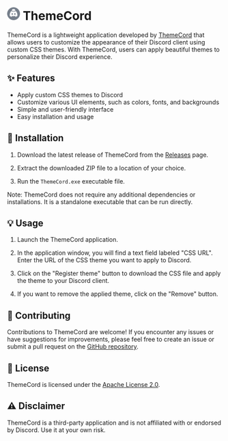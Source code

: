 # <img src="https://raw.githubusercontent.com/Theme-Cord/.github/main/avatar2.png" width="30" height="30"/> ThemeCord

ThemeCord is a lightweight application developed by [ThemeCord](https://github.com/Theme-Cord) that allows users to customize the appearance of their Discord client using custom CSS themes. With ThemeCord, users can apply beautiful themes to personalize their Discord experience.

## ✨ Features

- Apply custom CSS themes to Discord
- Customize various UI elements, such as colors, fonts, and backgrounds
- Simple and user-friendly interface
- Easy installation and usage

## 🚀 Installation

1. Download the latest release of ThemeCord from the [Releases](https://github.com/Theme-Cord/ThemeCord/releases) page.

2. Extract the downloaded ZIP file to a location of your choice.

3. Run the `ThemeCord.exe` executable file.

Note: ThemeCord does not require any additional dependencies or installations. It is a standalone executable that can be run directly.

## 💡 Usage

1. Launch the ThemeCord application.

2. In the application window, you will find a text field labeled "CSS URL". Enter the URL of the CSS theme you want to apply to Discord.

3. Click on the "Register theme" button to download the CSS file and apply the theme to your Discord client.

4. If you want to remove the applied theme, click on the "Remove" button.

## 🤝 Contributing

Contributions to ThemeCord are welcome! If you encounter any issues or have suggestions for improvements, please feel free to create an issue or submit a pull request on the [GitHub repository](https://github.com/Theme-Cord/ThemeCord).

## 📄 License

ThemeCord is licensed under the [Apache License 2.0](LICENSE).

## ⚠️ Disclaimer

ThemeCord is a third-party application and is not affiliated with or endorsed by Discord. Use it at your own risk.

